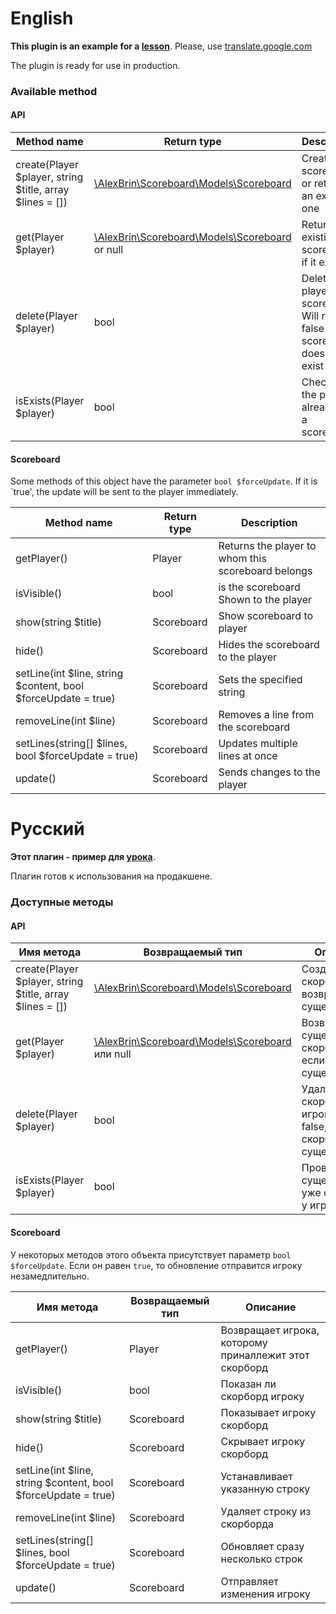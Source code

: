 # English
**This plugin is an example for a [lesson](https://vk.com/@php_pmapi-scoreboard-pakety)**. Please, use [translate.google.com](https://translate.google.com)

The plugin is ready for use in production.

### Available method
#### API
Method name | Return type | Description
-----------|------------------|---------
create(Player $player, string $title, array $lines = []) | [\AlexBrin\Scoreboard\Models\Scoreboard](./src/AlexBrin/Scoreboard/Models/Scoreboard.php) | Creates a scoreboard or returns an existing one
get(Player $player) | [\AlexBrin\Scoreboard\Models\Scoreboard](./src/AlexBrin/Scoreboard/Models/Scoreboard.php) or null | Returns an existing scoreboard if it exists
delete(Player $player) | bool | Deletes the player's scoreboard. Will return false if scoreboard does not exist
isExists(Player $player) | bool | Checks if the player already has a scoreboard
#### Scoreboard
Some methods of this object have the parameter `bool $forceUpdate`. If it is `true', the update will be sent to the player immediately.

Method name | Return type | Description
-----------|------------------|---------
getPlayer() | Player | Returns the player to whom this scoreboard belongs
isVisible() | bool | is the scoreboard Shown to the player
show(string $title) | Scoreboard | Show scoreboard to player
hide() | Scoreboard | Hides the scoreboard to the player
setLine(int $line, string $content, bool $forceUpdate = true) | Scoreboard | Sets the specified string
removeLine(int $line) | Scoreboard | Removes a line from the scoreboard
setLines(string[] $lines, bool $forceUpdate = true) | Scoreboard | Updates multiple lines at once
update() | Scoreboard | Sends changes to the player

# Русский
**Этот плагин - пример для [урока](https://vk.com/@php_pmapi-scoreboard-pakety)**.

Плагин готов к использования на продакшене.

### Доступные методы
#### API
Имя метода | Возвращаемый тип | Описание
-----------|------------------|---------
create(Player $player, string $title, array $lines = []) | [\AlexBrin\Scoreboard\Models\Scoreboard](./src/AlexBrin/Scoreboard/Models/Scoreboard.php) | Создает скорборд или возвращает существующий
get(Player $player) | [\AlexBrin\Scoreboard\Models\Scoreboard](./src/AlexBrin/Scoreboard/Models/Scoreboard.php) или null | Возвращает существующий скорборд, если он существует
delete(Player $player) | bool | Удаляет скорборд игрока. Вернет false, если скорборд не существует
isExists(Player $player) | bool | Проверяет, существует ли уже скорборд у игрока
#### Scoreboard
У некоторых методов этого объекта присутствует параметр `bool $forceUpdate`. Если он равен `true`, то обновление отправится игроку незамедлительно.

Имя метода | Возвращаемый тип | Описание
-----------|------------------|---------
getPlayer() | Player | Возвращает игрока, которому приналлежит этот скорборд
isVisible() | bool | Показан ли скорборд игроку
show(string $title) | Scoreboard | Показывает игроку скорборд
hide() | Scoreboard | Скрывает игроку скорборд
setLine(int $line, string $content, bool $forceUpdate = true) | Scoreboard | Устанавливает указанную строку
removeLine(int $line) | Scoreboard | Удаляет строку из скорборда
setLines(string[] $lines, bool $forceUpdate = true) | Scoreboard | Обновляет сразу несколько строк
update() | Scoreboard | Отправляет изменения игроку